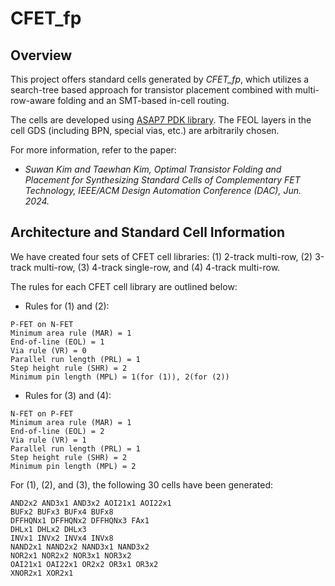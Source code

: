 # CFET_fp

## Overview

This project offers standard cells generated by *CFET_fp*, which utilizes a search-tree based approach for transistor placement combined with multi-row-aware folding and an SMT-based in-cell routing. 

The cells are developed using [ASAP7 PDK library](https://github.com/The-OpenROAD-Project/asap7).
The FEOL layers in the cell GDS (including BPN, special vias, etc.) are arbitrarily chosen.


For more information, refer to the paper:
* *Suwan Kim and Taewhan Kim, Optimal Transistor Folding and Placement for Synthesizing Standard Cells of Complementary FET Technology, IEEE/ACM Design Automation Conference (DAC), Jun. 2024.*

## Architecture and Standard Cell Information
We have created four sets of CFET cell libraries: (1) 2-track multi-row, (2) 3-track multi-row, (3) 4-track single-row, and (4) 4-track multi-row.

The rules for each CFET cell library are outlined below:

* Rules for (1) and (2):
```
P-FET on N-FET
Minimum area rule (MAR) = 1
End-of-line (EOL) = 1
Via rule (VR) = 0
Parallel run length (PRL) = 1
Step height rule (SHR) = 2
Minimum pin length (MPL) = 1(for (1)), 2(for (2))
```

* Rules for (3) and (4):
```
N-FET on P-FET
Minimum area rule (MAR) = 1
End-of-line (EOL) = 2
Via rule (VR) = 1
Parallel run length (PRL) = 1
Step height rule (SHR) = 2
Minimum pin length (MPL) = 2
```

For (1), (2), and (3), the following 30 cells have been generated:
```
AND2x2 AND3x1 AND3x2 AOI21x1 AOI22x1 
BUFx2 BUFx3 BUFx4 BUFx8
DFFHQNx1 DFFHQNx2 DFFHQNx3 FAx1 
DHLx1 DHLx2 DHLx3
INVx1 INVx2 INVx4 INVx8
NAND2x1 NAND2x2 NAND3x1 NAND3x2
NOR2x1 NOR2x2 NOR3x1 NOR3x2
OAI21x1 OAI22x1 OR2x2 OR3x1 OR3x2 
XNOR2x1 XOR2x1
```
